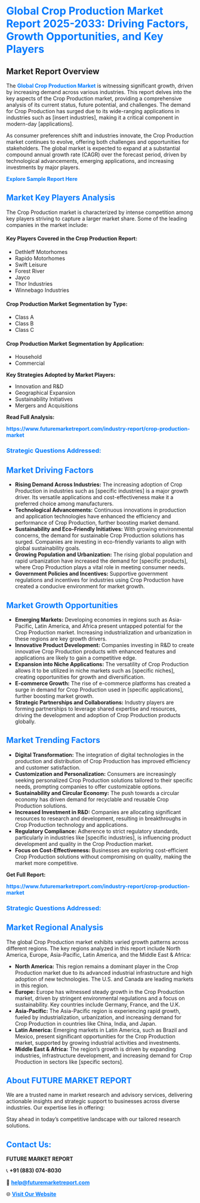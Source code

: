 <h1 style="color: #007BFF;">Global Crop Production Market Report 2025-2033: Driving Factors, Growth Opportunities, and Key Players</h1>

<section id="overview">
<h2>Market Report Overview</h2>
<p>The <a href="https://www.futuremarketreport.com/industry-report/crop-production-market" style="color: #007BFF; text-decoration: none;"><strong>Global Crop Production Market</strong></a> is witnessing significant growth, driven by increasing demand across various industries. This report delves into the key aspects of the Crop Production market, providing a comprehensive analysis of its current status, future potential, and challenges. The demand for Crop Production has surged due to its wide-ranging applications in industries such as [insert industries], making it a critical component in modern-day [applications].</p>
<p>As consumer preferences shift and industries innovate, the Crop Production market continues to evolve, offering both challenges and opportunities for stakeholders. The global market is expected to expand at a substantial compound annual growth rate (CAGR) over the forecast period, driven by technological advancements, emerging applications, and increasing investments by major players.</p>
</section>

<section id="overview">
<p><a href="https://www.futuremarketreport.com/request-sample/reportId=34533" style="color: #007BFF; text-decoration: none;"><strong>Explore Sample Report Here</strong></a></p>
</section>

<section id="key-players">
<h2 style="color: #007BFF;">Market Key Players Analysis</h2>
<p>The Crop Production market is characterized by intense competition among key players striving to capture a larger market share. Some of the leading companies in the market include:</p>
<h4>Key Players Covered in the Crop Production Report:</h4>
<ul><li>Dethleff Motorhomes</li><li>Rapido Motorhomes</li><li>Swift Leisure</li><li>Forest River</li><li>Jayco</li><li>Thor Industries</li><li>Winnebago Industries</li></ul>
<h4>Crop Production Market Segmentation by Type:</h4>
<ul><li>Class A</li><li>Class B</li><li>Class C</li></ul>

<h4>Crop Production Market Segmentation by Application:</h4>
<ul><li>Household</li><li>Commercial</li></ul>
<p><strong>Key Strategies Adopted by Market Players:</strong></p>
<ul>
<li>Innovation and R&D</li>
<li>Geographical Expansion</li>
<li>Sustainability Initiatives</li>
<li>Mergers and Acquisitions</li>
</ul>
</section>

<section>
<p><strong>Read Full Analysis: </strong></p><a href="https://www.futuremarketreport.com/industry-report/crop-production-market" style="color: #007BFF; text-decoration: none;"><strong>https://www.futuremarketreport.com/industry-report/crop-production-market</strong></a>
<h3 style="color: #007BFF;">Strategic Questions Addressed:</h3>
</section>

<section id="driving-factors">
<h2 style="color: #007BFF;">Market Driving Factors</h2>
<ul>
<li><strong>Rising Demand Across Industries:</strong> The increasing adoption of Crop Production in industries such as [specific industries] is a major growth driver. Its versatile applications and cost-effectiveness make it a preferred choice among manufacturers.</li>
<li><strong>Technological Advancements:</strong> Continuous innovations in production and application technologies have enhanced the efficiency and performance of Crop Production, further boosting market demand.</li>
<li><strong>Sustainability and Eco-Friendly Initiatives:</strong> With growing environmental concerns, the demand for sustainable Crop Production solutions has surged. Companies are investing in eco-friendly variants to align with global sustainability goals.</li>
<li><strong>Growing Population and Urbanization:</strong> The rising global population and rapid urbanization have increased the demand for [specific products], where Crop Production plays a vital role in meeting consumer needs.</li>
<li><strong>Government Policies and Incentives:</strong> Supportive government regulations and incentives for industries using Crop Production have created a conducive environment for market growth.</li>
</ul>
</section>

<section id="growth-opportunities">
<h2 style="color: #007BFF;">Market Growth Opportunities</h2>
<ul>
<li><strong>Emerging Markets:</strong> Developing economies in regions such as Asia-Pacific, Latin America, and Africa present untapped potential for the Crop Production market. Increasing industrialization and urbanization in these regions are key growth drivers.</li>
<li><strong>Innovative Product Development:</strong> Companies investing in R&D to create innovative Crop Production products with enhanced features and applications are likely to gain a competitive edge.</li>
<li><strong>Expansion into Niche Applications:</strong> The versatility of Crop Production allows it to be utilized in niche markets such as [specific niches], creating opportunities for growth and diversification.</li>
<li><strong>E-commerce Growth:</strong> The rise of e-commerce platforms has created a surge in demand for Crop Production used in [specific applications], further boosting market growth.</li>
<li><strong>Strategic Partnerships and Collaborations:</strong> Industry players are forming partnerships to leverage shared expertise and resources, driving the development and adoption of Crop Production products globally.</li>
</ul>
</section>

<section id="trending-factors">
<h2 style="color: #007BFF;">Market Trending Factors</h2>
<ul>
<li><strong>Digital Transformation:</strong> The integration of digital technologies in the production and distribution of Crop Production has improved efficiency and customer satisfaction.</li>
<li><strong>Customization and Personalization:</strong> Consumers are increasingly seeking personalized Crop Production solutions tailored to their specific needs, prompting companies to offer customizable options.</li>
<li><strong>Sustainability and Circular Economy:</strong> The push towards a circular economy has driven demand for recyclable and reusable Crop Production solutions.</li>
<li><strong>Increased Investment in R&D:</strong> Companies are allocating significant resources to research and development, resulting in breakthroughs in Crop Production technology and applications.</li>
<li><strong>Regulatory Compliance:</strong> Adherence to strict regulatory standards, particularly in industries like [specific industries], is influencing product development and quality in the Crop Production market.</li>
<li><strong>Focus on Cost-Effectiveness:</strong> Businesses are exploring cost-efficient Crop Production solutions without compromising on quality, making the market more competitive.</li>
</ul>
</section>

<section>
<p><strong>Get Full Report: </strong></p><a href="https://www.futuremarketreport.com/industry-report/crop-production-market" style="color: #007BFF; text-decoration: none;"><strong>https://www.futuremarketreport.com/industry-report/crop-production-market</strong></a>
<h3 style="color: #007BFF;">Strategic Questions Addressed:</h3>
</section>


<section id="regional-analysis">
<h2 style="color: #007BFF;">Market Regional Analysis</h2>
<p>The global Crop Production market exhibits varied growth patterns across different regions. The key regions analyzed in this report include North America, Europe, Asia-Pacific, Latin America, and the Middle East & Africa:</p>
<ul>
<li><strong>North America:</strong> This region remains a dominant player in the Crop Production market due to its advanced industrial infrastructure and high adoption of new technologies. The U.S. and Canada are leading markets in this region.</li>
<li><strong>Europe:</strong> Europe has witnessed steady growth in the Crop Production market, driven by stringent environmental regulations and a focus on sustainability. Key countries include Germany, France, and the U.K.</li>
<li><strong>Asia-Pacific:</strong> The Asia-Pacific region is experiencing rapid growth, fueled by industrialization, urbanization, and increasing demand for Crop Production in countries like China, India, and Japan.</li>
<li><strong>Latin America:</strong> Emerging markets in Latin America, such as Brazil and Mexico, present significant opportunities for the Crop Production market, supported by growing industrial activities and investments.</li>
<li><strong>Middle East & Africa:</strong> The region’s growth is driven by expanding industries, infrastructure development, and increasing demand for Crop Production in sectors like [specific sectors].</li>
</ul>
</section>

<footer>
<h2 style="color: #007BFF;">About FUTURE MARKET REPORT</h2>
<p>We are a trusted name in market research and advisory services, delivering actionable insights and strategic support to businesses across diverse industries. Our expertise lies in offering:</p>

<p>Stay ahead in today’s competitive landscape with our tailored research solutions.</p>

<h2 style="color: #007BFF;">Contact Us:</h2>
<p><strong>FUTURE MARKET REPORT</strong></p>
<p>📞 <strong>+91 (883) 074-8030</strong></p>
<p>📧 <strong><a href="mailto:help@futuremarketreport.com" style="color: #007BFF;">help@futuremarketreport.com</a></strong></p>
<p>🌐 <strong><a href="https://www.futuremarketreport.com/" style="color: #007BFF;">Visit Our Website</a></strong></p>
</footer>